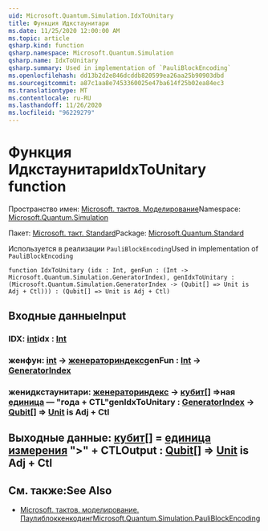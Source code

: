 ```yaml
---
uid: Microsoft.Quantum.Simulation.IdxToUnitary
title: Функция Идкстаунитари
ms.date: 11/25/2020 12:00:00 AM
ms.topic: article
qsharp.kind: function
qsharp.namespace: Microsoft.Quantum.Simulation
qsharp.name: IdxToUnitary
qsharp.summary: Used in implementation of `PauliBlockEncoding`
ms.openlocfilehash: dd13b2d2e846dcddb820599ea26aa25b90903dbd
ms.sourcegitcommit: a87c1aa8e7453360025e47ba614f25b02ea84ec3
ms.translationtype: MT
ms.contentlocale: ru-RU
ms.lasthandoff: 11/26/2020
ms.locfileid: "96229279"
---
```

# <a name="idxtounitary-function"></a><span data-ttu-id="1f669-102">Функция Идкстаунитари</span><span class="sxs-lookup"><span data-stu-id="1f669-102">IdxToUnitary function</span></span>

<span data-ttu-id="1f669-103">Пространство имен: [Microsoft. тактов. Моделирование](xref:Microsoft.Quantum.Simulation)</span><span class="sxs-lookup"><span data-stu-id="1f669-103">Namespace: [Microsoft.Quantum.Simulation](xref:Microsoft.Quantum.Simulation)</span></span>

<span data-ttu-id="1f669-104">Пакет: [Microsoft. такт. Standard](https://nuget.org/packages/Microsoft.Quantum.Standard)</span><span class="sxs-lookup"><span data-stu-id="1f669-104">Package: [Microsoft.Quantum.Standard](https://nuget.org/packages/Microsoft.Quantum.Standard)</span></span>


<span data-ttu-id="1f669-105">Используется в реализации `PauliBlockEncoding`</span><span class="sxs-lookup"><span data-stu-id="1f669-105">Used in implementation of `PauliBlockEncoding`</span></span>

```qsharp
function IdxToUnitary (idx : Int, genFun : (Int -> Microsoft.Quantum.Simulation.GeneratorIndex), genIdxToUnitary : (Microsoft.Quantum.Simulation.GeneratorIndex -> (Qubit[] => Unit is Adj + Ctl))) : (Qubit[] => Unit is Adj + Ctl)
```


## <a name="input"></a><span data-ttu-id="1f669-106">Входные данные</span><span class="sxs-lookup"><span data-stu-id="1f669-106">Input</span></span>

### <a name="idx--int"></a><span data-ttu-id="1f669-107">IDX: [int](xref:microsoft.quantum.lang-ref.int)</span><span class="sxs-lookup"><span data-stu-id="1f669-107">idx : [Int](xref:microsoft.quantum.lang-ref.int)</span></span>




### <a name="genfun--int---generatorindex"></a><span data-ttu-id="1f669-108">женфун: [int](xref:microsoft.quantum.lang-ref.int) -> [женераториндекс](xref:Microsoft.Quantum.Simulation.GeneratorIndex)</span><span class="sxs-lookup"><span data-stu-id="1f669-108">genFun : [Int](xref:microsoft.quantum.lang-ref.int) -> [GeneratorIndex](xref:Microsoft.Quantum.Simulation.GeneratorIndex)</span></span>




### <a name="genidxtounitary--generatorindex---qubit--unit--is-adj--ctl"></a><span data-ttu-id="1f669-109">женидкстаунитари: [женераториндекс](xref:Microsoft.Quantum.Simulation.GeneratorIndex) -> [кубит](xref:microsoft.quantum.lang-ref.qubit)[] =>ная [единица](xref:microsoft.quantum.lang-ref.unit)  — "года + CTL"</span><span class="sxs-lookup"><span data-stu-id="1f669-109">genIdxToUnitary : [GeneratorIndex](xref:Microsoft.Quantum.Simulation.GeneratorIndex) -> [Qubit](xref:microsoft.quantum.lang-ref.qubit)[] => [Unit](xref:microsoft.quantum.lang-ref.unit)  is Adj + Ctl</span></span>





## <a name="output--qubit--unit--is-adj--ctl"></a><span data-ttu-id="1f669-110">Выходные данные: [кубит](xref:microsoft.quantum.lang-ref.qubit)[] = [единица измерения](xref:microsoft.quantum.lang-ref.unit)  ">" + CTL</span><span class="sxs-lookup"><span data-stu-id="1f669-110">Output : [Qubit](xref:microsoft.quantum.lang-ref.qubit)[] => [Unit](xref:microsoft.quantum.lang-ref.unit)  is Adj + Ctl</span></span>



## <a name="see-also"></a><span data-ttu-id="1f669-111">См. также:</span><span class="sxs-lookup"><span data-stu-id="1f669-111">See Also</span></span>

- [<span data-ttu-id="1f669-112">Microsoft. тактов. моделирование. Паулиблоккенкодинг</span><span class="sxs-lookup"><span data-stu-id="1f669-112">Microsoft.Quantum.Simulation.PauliBlockEncoding</span></span>](xref:Microsoft.Quantum.Simulation.PauliBlockEncoding)